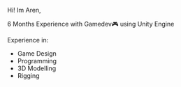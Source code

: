 Hi! Im Aren,

6 Months Experience with Gamedev🎮 using Unity Engine

Experience in:
- Game Design
- Programming
- 3D Modelling
- Rigging
